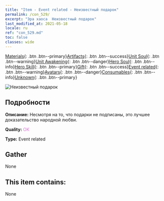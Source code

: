 ```yaml
---
title: "Item - Event related - Неизвестный подарок"
permalink: /con_529/
excerpt: "Эра хаоса  Неизвестный подарок"
last_modified_at: 2021-05-18
locale: ru
ref: "con_529.md"
toc: false
classes: wide
---
```

 [Materials](/ItemsRU/){: .btn .btn--primary}[Artifacts](/ItemsRU/Artifacts/){: .btn .btn--success}[Unit Soul](/ItemsRU/UnitSoul/){: .btn .btn--warning}[Unit Awakening](/ItemsRU/UnitAwakening/){: .btn .btn--danger}[Hero Soul](/ItemsRU/HeroSoul/){: .btn .btn--info}[Hero Skill](/ItemsRU/HeroSkill/){: .btn .btn--primary}[Gift](/ItemsRU/Gift/){: .btn .btn--success}[Event related](/ItemsRU/Events/){: .btn .btn--warning}[Avatars](/ItemsRU/Avatars/){: .btn .btn--danger}[Consumables](/ItemsRU/Consumables/){: .btn .btn--info}[Unknown](/ItemsRU/Unknown/){: .btn .btn--primary}

 ![Неизвестный подарок](/images/t/i_10015.png)

## Подробности
 **Описание:** Несмотря на то, что подарки не подписаны, это лучшее доказательство народной любви.

 **Quality:** <span style="color: #DA70D6">OK</span>

 **Type:** Event related

## Gather

  None

## This item contains:

  None

